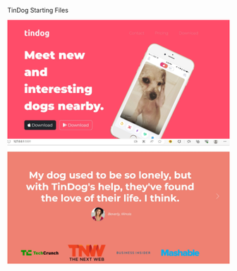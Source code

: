 TinDog Starting Files

![FontCDN screenshot](./images/tindog-img-1.jpg)
![FontCDN screenshot](./images/tindog-img-2.jpg)
